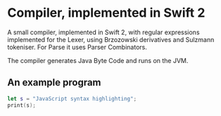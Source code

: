 # Compiler, implemented in Swift 2

A small compiler, implemented in Swift 2, with regular expressions implemented for the Lexer, using Brzozowski derivatives and Sulzmann tokeniser. For Parse it uses Parser Combinators. 

The compiler generates Java Byte Code and runs on the JVM.

## An example program

```Swift
let s = "JavaScript syntax highlighting";
print(s);
```
